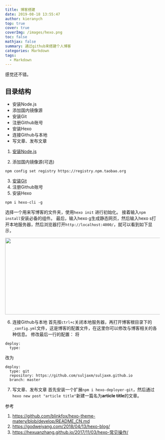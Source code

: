 ```yaml
---
title: 博客搭建
date: 2019-08-18 13:55:47
author: kieranych
top: true
cover: true
coverImg: /images/hexo.png
toc: false
mathjax: false
summary: 通过github来搭建个人博客
categories: Markdown
tags:
  - Markdown
---
```


感觉还不错。

目录结构
---
- 安装Node.js
- 添加国内镜像源
- 安装Git
- 注册Github账号
- 安装Hexo
- 连接Github与本地
- 写文章、发布文章

1. [安装Node.js](
https://link.zhihu.com/?target=https%3A//nodejs.org/dist/v9.11.1/node-v9.11.1-x64.msi)

2. 添加国内镜像源(可选)
```
npm config set registry https://registry.npm.taobao.org
```
3. [安装Git](https://link.zhihu.com/?target=https%3A//git-scm.com/download/win)
4. 注册Github账号
5. 安装Hexo
```
npm i hexo-cli -g
```
选择一个用来写博客的文件夹，使用`hexo init` 进行初始化。 接着输入`npm install`安装必备的组件。
最后，输入hexo g生成静态网页，然后输入hexo s打开本地服务器，然后浏览器打开`http://localhost:4000/`，就可以看到如下显示，
<div align=center><img width="550" height="250" src="/images/hexo.png"/></div>

6. 连接Github与本地
首先按`ctrl+c`关闭本地服务器，再打开博客根目录下的`_config.yml`文件，这是博客的配置文件，在这里你可以修改与博客相关的各种信息。
修改最后一行的配置：
将
```
deploy:
  type: 
```
改为
```
deploy:
  type: git
  repository: https://github.com/suljaxm/suljaxm.github.io
  branch: master
```
7. 写文章、发布文章
首先安装一个扩展`npm i hexo-deployer-git`，然后通过`hexo new post "article title"`新建一篇名为**article title**的文章。


参考 
1. https://github.com/blinkfox/hexo-theme-matery/blob/develop/README_CN.md
2. https://godweiyang.com/2018/04/13/hexo-blog/
3. https://hexuanzhang.github.io/2017/11/03/hexo-常见操作/
